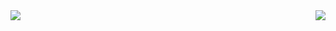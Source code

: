 <div>
    <img align="left" style:"display: inline-block" height="150em" src="https://github-readme-stats.vercel.app/api?username=anajullia&show_icons=true&theme=dracula&include_all_commits=true&count_private=true"/>
   </div>

   <div>
    <img align="right"  style:"display: inline-block" height="150em" src="https://github-readme-stats.vercel.app/api/top-langs/?username=anajullia&layout=compact&langs_count=7&theme=dracula">
   </div>
  </div>
 <br><br><br><br><br><br>

<div style="display: inline-block; align: right"><br><br>
    <img align="right" alt="Ana" height="160" style="border-radius:50px; padding: 2000px;" src="https://avatars.githubusercontent.com/u/105755016?v=4">
  </div>
  
  ## Oi! Eu sou a Ana 👋🏽
  
  <p align="left"> Tudo bem? Meu nome é Ana Jullia e atualmente eu curso Técnico em desenvolvimento de Sistemas!<br> Tenho conhecimento da stack front-end para web (HTML, CSS e Javascript) e e atualmente estudo DBL e C#</p>
  
 ## 🛠 Tech Stack
 
<div>
      <p align="left"> <a href="https://getbootstrap.com" target="_blank" rel="noreferrer"> <img src="https://raw.githubusercontent.com/devicons/devicon/master/icons/bootstrap/bootstrap-plain-wordmark.svg" alt="bootstrap" width="50" height="50"/> </a> <a href="https://www.w3schools.com/cs/" target="_blank" rel="noreferrer"> <img src="https://raw.githubusercontent.com/devicons/devicon/master/icons/csharp/csharp-original.svg" alt="csharp" width="50" height="50"/> </a> <a href="https://www.w3schools.com/css/" target="_blank" rel="noreferrer"> <img src="https://raw.githubusercontent.com/devicons/devicon/master/icons/css3/css3-original-wordmark.svg" alt="css3" width="50" height="50"/> </a> <a href="https://www.w3.org/html/" target="_blank" rel="noreferrer"> <img src="https://raw.githubusercontent.com/devicons/devicon/master/icons/html5/html5-original-wordmark.svg" alt="html5" width="50" height="50"/> </a> <a href="https://developer.mozilla.org/en-US/docs/Web/JavaScript" target="_blank" rel="noreferrer"> <img src="https://raw.githubusercontent.com/devicons/devicon/master/icons/javascript/javascript-original.svg" alt="javascript" width="50" height="50"/> </a> </a> </p><a href="https://developer.mozilla.org/en-US/docs/Web/JavaScript" target="_blank" rel="noreferrer"><img src="https://raw.githubusercontent.com/devicons/devicon/master/icons/mysql/mysql-plain.svg" alt="javascript" width="50" height="50"/> </a>
</div>
 
